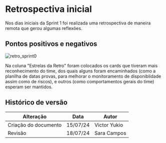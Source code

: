 # Retrospectiva inicial
Nos dias iniciais da Sprint 1 foi realizada uma retrospectiva de maneira remota que gerou algumas reflexões.

## Pontos positivos e negativos

![retro_sprint0](../../../assets/retro_sprint0.png)

Na coluna "Estrelas da Retro" foram colocados os cards que tiveram mais reconhecimento do time, dos quais alguns foram encaminhados (como a planilha de datas provas, para melhorar o monitoramento de disponiblidade assim como de riscos), e outros (como comportamentos gerais do time) esperam ser mantidos.  

## Histórico de versão

| Alteração | Data | Autor | 
| - | - | - |
| Criação do documento | 15/07/24 | Victor Yukio |
| Revisão | 18/07/24 | Sara Campos | 